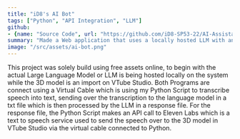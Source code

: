```yaml
---
title: "iD8's AI Bot"
tags: ["Python", "API Integration", "LLM"]
github: 
- {name: "Source Code", url: "https://github.com/iD8-SP53-22/AI-Assistant"}
summary: "Made a Web application that uses a locally hosted LLM with an integrated Speech to Text transcription process written in python"
image: "/src/assets/ai-bot.png"
---
```

This project was solely build using free assets online, to begin with the actual Large Language Model or LLM is being hosted locally on the system while the 3D model is an import on VTube Studio. Both Programs are connect using a Virtual Cable which is using my Python Script to transcribe speech into text, sending over the transcription to the language model in a txt file which is then processed by the LLM in a response file. For the response file, the Python Script makes an API call to Eleven Labs which is a text to speech service used to send the speech over to the 3D model in VTube Studio via the virtual cable connected to Python.
